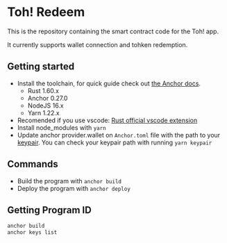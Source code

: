 # Toh! Redeem

This is the repository containing the smart contract code for the Toh! app.

It currently supports wallet connection and tohken redemption.

## Getting started

- Install the toolchain, for quick guide check out [the Anchor docs](https://www.anchor-lang.com/docs/installation).
  - Rust 1.60.x
  - Anchor 0.27.0
  - NodeJS 16.x
  - Yarn 1.22.x
- Recomended if you use vscode: [Rust official vscode extension](https://marketplace.visualstudio.com/items?itemName=rust-lang.rust)
- Install node_modules with `yarn`
- Update anchor provider.wallet on `Anchor.toml` file with the path to your [keypair](https://docs.solana.com/wallet-guide/file-system-wallet#generate-a-file-system-wallet-keypair). You can check your keypair path with running `yarn keypair`

## Commands

- Build the program with `anchor build`
- Deploy the program with `anchor deploy`

## Getting Program ID

```bash
anchor build
anchor keys list
```